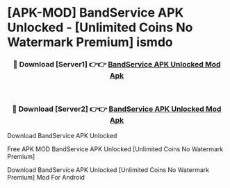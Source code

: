 # [APK-MOD] BandService APK Unlocked - [Unlimited Coins No Watermark Premium] ismdo



<div align="center">
<h3>🔴 Download [Server1] 👉👉 <a href="https://momento.my/?title=BandService_APK_Unlocked">BandService APK Unlocked Mod Apk</a></h3><br>

<h3>🔴 Download [Server2] 👉👉 <a href="https://momento.my/?title=BandService_APK_Unlocked">BandService APK Unlocked Mod Apk</a></h3>
</div>



Download BandService APK Unlocked 

Free APK MOD BandService APK Unlocked [Unlimited Coins No Watermark Premium]

Download BandService APK Unlocked [Unlimited Coins No Watermark Premium] Mod For Android
